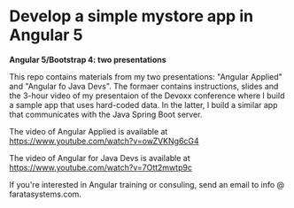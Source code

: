 # Develop a simple mystore app in Angular 5

**Angular 5/Bootstrap 4: two presentations**

This repo contains materials from my two presentations: "Angular Applied" and "Angular fo Java Devs". The formaer contains instructions, slides and the 3-hour video of my presentaion of the Devoxx conference where I build a sample app
that uses hard-coded data. In the latter, I build a similar app that communicates with the Java Spring Boot server.

The video of Angular Applied is available at https://www.youtube.com/watch?v=owZVKNg6cG4

The video of Angular for Java Devs is available at https://www.youtube.com/watch?v=7Ott2mwtp9c

If you're interested in Angular training or consuling, send an email to info @ faratasystems.com.
